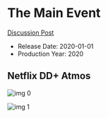 # The Main Event

[Discussion Post](https://www.avsforum.com/threads/bass-eq-for-filtered-movies.2995212/post-59475740)

* Release Date: 2020-01-01
* Production Year: 2020

## Netflix DD+ Atmos

![img 0](https://i.imgur.com/fprTHNE.jpg)

![img 1](https://i.imgur.com/UuTUIyF.png)

